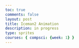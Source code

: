 ```yaml
---
toc: true
comments: false
layout: post
title: Iceman2 Animation
description: in progress
type: sprites
courses: { compsci: {week: 1} }
---
```


<body>
    <div>
        <canvas id="spriteContainer"> <!-- Within the base div is a canvas. An HTML canvas is used only for graphics. It allows the user to access some basic functions related to the image created on the canvas (including animation) -->
        </canvas>
    </div>
</body>

<script>
    // start on page load
    window.addEventListener('load', function () {
        const canvas = document.getElementById('spriteContainer');
        const ctx = canvas.getContext('2d');
        const SPRITE_WIDTH = 52.54;  // matches sprite pixel width
        const SPRITE_HEIGHT = 95; // matches sprite pixel height
        const SCALE_FACTOR = 2;  // control size of sprite on canvas
        const FRAME_LIMIT = 22;  // number of frames per row, this code assume each row is same

        canvas.width = SPRITE_WIDTH * SCALE_FACTOR*8;
        canvas.height = SPRITE_HEIGHT * SCALE_FACTOR;

        // Create an Image object
        const icemanImage = new Image();

        // Set the src attribute
        icemanImage.src = "{{site.baseurl}}/images/Iceman flipped.png"; // Change the image path here

        // Wait for the image to load
        icemanImage.onload = function () {
            class Iceman {
                constructor() {
                    this.image = icemanImage; // Use the loaded image
                    this.spriteWidth = SPRITE_WIDTH;
                    this.spriteHeight = SPRITE_HEIGHT;
                    this.width = this.spriteWidth;
                    this.height = this.spriteHeight;
                    this.x = canvas.width; // Start from the right edge of the canvas
                    this.y = 0
                    this.scale = SCALE_FACTOR;
                    this.minFrame = 0;
                    this.maxFrame = FRAME_LIMIT;
                    this.frameX = 0;
                    this.frameY = 0;
                    this.velocityX = -7; // Negative value to move from right to left
                     this.appearInterval = Math.random() * 5000 + 1000; // Random appear interval in milliseconds
                    this.lastAppearTime = 0;
                }

                // draw dog object
                draw(context) {
                    context.drawImage(
                        this.image,
                        this.frameX * this.spriteWidth,
                        this.frameY * this.spriteHeight,
                        this.spriteWidth,
                        this.spriteHeight,
                        this.x,
                        this.y,
                        this.width * this.scale,
                        this.height * this.scale
                    );
                }

              // update frameX of object
                update() {
                    if (this.frameX < this.maxFrame) {
                        this.frameX++;
                    } else {
                        this.frameX = 0;
                    }
        

                // Update x position for horizontal movement
                    this.x += this.velocityX;

                // Reset x position if it goes beyond the canvas
                    if (this.x > canvas.width) {
                        this.x = -this.width * this.scale;
                }
                // Randomly change the appearance interval
                    if (Math.random() < 0.05) {
                        this.appearInterval = Math.random() * 5000 + 1000; // Random appear interval
                    }
                }
            }

            const iceman = new Iceman();
            function animate() {
                ctx.clearRect(0, 0, canvas.width, canvas.height);
                iceman.draw(ctx);
                iceman.update();
                setTimeout(function () {
                    requestAnimationFrame(animate);
                }, 50); 
            }

            animate();
        };
    });
</script>